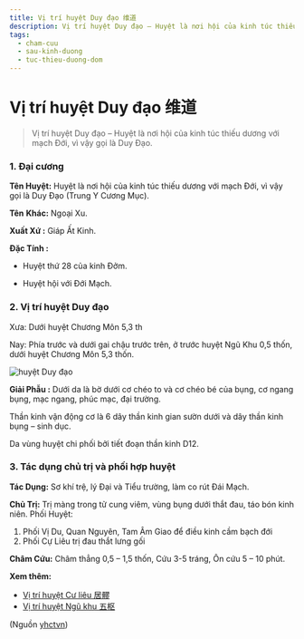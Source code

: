 ```yaml
---
title: Vị trí huyệt Duy đạo 维道
description: Vị trí huyệt Duy đạo – Huyệt là nơi hội của kinh túc thiếu dương với mạch Đới, vì vậy gọi là Duy Đạo.
tags:
  - cham-cuu
  - sau-kinh-duong
  - tuc-thieu-duong-dom
---
```


# Vị trí huyệt Duy đạo 维道 

> Vị trí huyệt Duy đạo – Huyệt là nơi hội của kinh túc thiếu dương với mạch Đới, vì vậy gọi là Duy Đạo.

### 1. Đại cương

**Tên Huyệt:** Huyệt là nơi hội của kinh túc thiếu dương với mạch Đới, vì vậy gọi là Duy Đạo (Trung Y Cương Mục).

**Tên** **Khác:** Ngoại Xu.

**Xuất Xứ :** Giáp Ất Kinh.

**Đặc Tính :**

+ Huyệt thứ 28 của kinh Đởm.

+ Huyệt hội với Đới Mạch.

### 2. Vị trí huyệt Duy đạo

Xưa: Dưới huyệt Chương Môn 5,3 th

Nay: Phía trước và dưới gai chậu trước trên, ở trước huyệt Ngũ Khu 0,5 thốn, dưới huyệt Chương Môn 5,3 thốn.

![huyệt Duy đạo](/imgs/yhctvn/huyet-duy-dao-300x168.jpg)

**Giải Phẫu :** Dưới da là bờ dưới cơ chéo to và cơ chéo bé của bụng, cơ ngang bụng, mạc ngang, phúc mạc, đại trường.

Thần kinh vận động cơ là 6 dây thần kinh gian sườn dưới và dây thần kinh bụng – sinh dục.

Da vùng huyệt chi phối bởi tiết đoạn thần kinh D12.

### 3. Tác dụng chủ trị và phối hợp huyệt

**Tác Dụng:** Sơ khí trệ, lý Đại và Tiểu trường, làm co rút Đái Mạch.

**Chủ Trị:** Trị màng trong tử cung viêm, vùng bụng dưới thắt đau, táo bón kinh niên. Phối Huyệt:

1. Phối Vị Du, Quan Nguyên, Tam Âm Giao để điều kinh cầm bạch đới
2. Phối Cự Liêu trị đau thắt lưng gối

**Châm Cứu:** Châm thẳng 0,5 – 1,5 thốn, Cứu 3-5 tráng, Ôn cứu 5 – 10 phút.

**Xem thêm:**

* [Vị trí huyệt Cư liêu 居髎](/yhctvn/vi-tri-huyet-cu-lieu-%e5%b1%85%e9%ab%8e/)
* [Vị trí huyệt Ngũ khu 五枢](/yhctvn/vi-tri-huyet-ngu-khu-%e4%ba%94%e6%9e%a2/)

(Nguồn <a href="https://yhctvn.com/vi-tri-huyet-duy-dao-维道/" target="_blank">yhctvn</a>)
